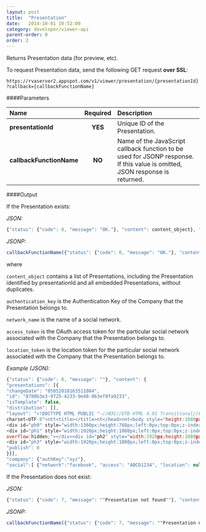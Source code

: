 ```yaml
---
layout: post
title:  "Presentation"
date:   2014-10-01 10:52:00
category: developer/viewer-api
parent-order: 0
order: 2
---
```


Returns Presentation data (for preview, etc).

To request Presentation data, send the following GET request **over SSL**:

`https://rvaserver2.appspot.com/v1/viewer/presentation/{presentationId}?callback={callbackFunctionName}`

####Parameters

| Name    | Required | Description |
|:--------|:--------:|:------------|
| **presentationId**  |  **YES**  | Unique ID of the Presentation. |
| **callbackFunctionName**  |  **NO**  | Name of the JavaScript callback function to be used for JSONP response. If this value is omitted, JSON response is returned. |

####Output

If the Presentation exists:

*JSON:*

```javascript
{"status": {"code": 0, "message": "OK."}, "content": content_object}, "company": {"authKey": authentication_key}, "social":[ {"network":network_name, "access": access_token, "location": location_token}, ... ]}
```

*JSONP:*

```javascript
callbackFunctionName({"status": {"code": 0, "message": "OK."}, "content": content_object}, "company": {"authKey": authentication_key}, "social":[ {"network":network_name, "access": access_token, "location": location_token}, ... ]});
```

where

`content_object` contains a list of Presentations, including the Presentation identified by presentationId and all embedded Presentations, without duplicates.

`authentication_key` is the Authentication Key of the Company that the Presentation belongs to.

`network_name` is the name of a social network.

`access_token` is the OAuth access token for the particular social network associated with the Company that the Presentation belongs to.

`location_token` is the location token for the particular social network associated with the Company that the Presentation belongs to.

*Example (JSON):*

```javascript
{"status": {"code": 0, "message": ""}, "content": {
"presentations": [{
"changeDate": "05052010163511084",
"id": "8780b3e3-9725-4233-9e48-063ef0fa9233",
"isTemplate": false,
"distribution": [],
"layout": "<!DOCTYPE HTML PUBLIC "-//W3C//DTD HTML 4.01 Transitional//EN">n<html>nt<head>ntt<meta http-equiv="content-type" content="text/html;
charset=UTF-8">ntt<title></title>nt</head>nnt<body style="height:1080px;width:1920px; margin: 0; overflow: hidden;" >nt
<div id="ph0" style="width:1360px;height:768px;left:0px;top:0px;z-index:0;position:absolute;overflow:hidden;"></div>
<div id="ph1" style="width:1920px;height:1080px;left:0px;top:0px;z-index:1;position:absolute;
overflow:hidden;"></div><div id="ph2" style="width:1920px;height:1080px;left:0px;top:0px;z-index:1;position:absolute;overflow:hidden;"></div>
<div id="ph3" style="width:1920px;height:1080px;left:0px;top:0px;z-index:1;position:absolute;overflow:hidden;"></div></body>n</html>n",
"publish": 0
}}], 
"company": {"authKey":"xyz"}, 
"social":[ {"network":"facebook", "access": "ABCD1234", "location": null}, {"network": "foursquare", "access": "XYZ09876", "location": "sa232312edf00sd"}]}
```

If the Presentation does not exist:

*JSON:*

```javascript
{"status": {"code": 7, "message": ""Presentation not found""}, "content": null}, "company": null, "social":null}
```

*JSONP:*

```javascript
callbackFunctionName({"status": {"code": 7, "message": ""Presentation not found""}, "content": null}, "company": null, "social":null});
```